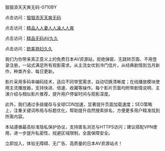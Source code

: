 狠狠添天天爽无码-0710BY

点击访问：<a href="https://heiliaoe8ajia.pages.dev">狠狠添天天爽无码</a>

点击访问：<a href="https://heiliaoxqkkct.pages.dev">精品人人妻人人澡人人爽</a>

点击访问：<a href="https://heiliaoxwd5i8.pages.dev">精品无码AV久久</a>

点击访问：<a href="https://heiliaowt0d7p.pages.dev">欧美熟妇久久</a>

我们为你带来真正意义上的免费日本AV资源站，拒绝弹窗、无跳转页面、不用登录注册，一站式满足所有观影需求。从主流女优到冷门佳片，从经典剧情到当月新作，种类齐全、每日更新。

影片采用多码率编码技术，适应不同带宽需求，自动切换清晰度；在线播放模块使用主流播放器，支持快进、倍速、收藏等操作。每个影片页面均附带剧情说明、主演介绍与相似影片推荐，提升用户停留时间与观影深度。

此外，我们通过多级缓存与全球CDN加速，显著提升页面加载速度；SEO策略上，注重关键词布局与标题优化，帮助提升自然搜索排名，方便更多用户精准找到所需内容。

本站遵循最高标准隐私保护协议，支持匿名浏览与HTTPS访问；建议搭配VPN使用，进一步提升私密性，规避区域限制，全面保障安全。

立即加入，体验无障碍、无广告、高质量的日本AV资源站点！

<span style="display:none;">[Canonical link]( https://github.com/ribenaaa1111/274974 ）</span>
